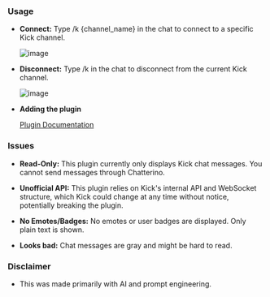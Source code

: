### Usage
* **Connect:** Type /k {channel_name} in the chat to connect to a specific Kick channel.

    ![image](https://github.com/user-attachments/assets/dfc5fe45-f118-419a-a996-5b7915340940)

* **Disconnect:** Type /k in the chat to disconnect from the current Kick channel.

    ![image](https://github.com/user-attachments/assets/a57ba161-e918-4453-83f4-a838d6b0328b)

* **Adding the plugin**

  [Plugin Documentation](https://github.com/Chatterino/chatterino2/blob/master/docs/wip-plugins.md)

### Issues
* **Read-Only:** This plugin currently only displays Kick chat messages. You cannot send messages through Chatterino.

* **Unofficial API:** This plugin relies on Kick's internal API and WebSocket structure, which Kick could change at any time without notice, potentially breaking the plugin.

* **No Emotes/Badges:** No emotes or user badges are displayed. Only plain text is shown.

* **Looks bad:** Chat messages are gray and might be hard to read.

### Disclaimer
* This was made primarily with AI and prompt engineering.

